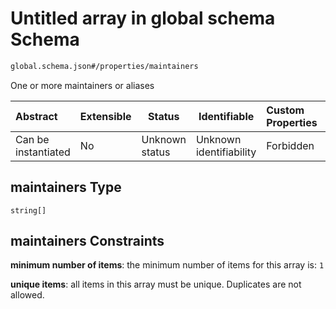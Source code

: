 # Untitled array in global schema Schema

```txt
global.schema.json#/properties/maintainers
```

One or more maintainers or aliases


| Abstract            | Extensible | Status         | Identifiable            | Custom Properties | Additional Properties | Access Restrictions | Defined In                                                               |
| :------------------ | ---------- | -------------- | ----------------------- | :---------------- | --------------------- | ------------------- | ------------------------------------------------------------------------ |
| Can be instantiated | No         | Unknown status | Unknown identifiability | Forbidden         | Allowed               | none                | [global.schema.json\*](../out/global.schema.json "open original schema") |

## maintainers Type

`string[]`

## maintainers Constraints

**minimum number of items**: the minimum number of items for this array is: `1`

**unique items**: all items in this array must be unique. Duplicates are not allowed.

